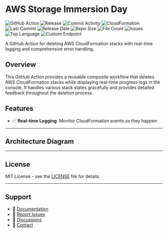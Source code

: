 # AWS Storage Immersion Day

![GitHub Action](https://img.shields.io/badge/GitHub-Action-blue?logo=github)&nbsp;![Release](https://github.com/subhamay-bhattacharyya/0002-storage-cft/actions/workflows/release.yaml/badge.svg)&nbsp;![Commit Activity](https://img.shields.io/github/commit-activity/t/subhamay-bhattacharyya/0002-storage-cft)&nbsp;![CloudFormation](https://img.shields.io/badge/AWS-CloudFormation-orange?logo=amazonaws)&nbsp;![Last Commit](https://img.shields.io/github/last-commit/subhamay-bhattacharyya/0002-storage-cft)&nbsp;![Release Date](https://img.shields.io/github/release-date/subhamay-bhattacharyya/0002-storage-cft)&nbsp;![Repo Size](https://img.shields.io/github/repo-size/subhamay-bhattacharyya/0002-storage-cft)&nbsp;![File Count](https://img.shields.io/github/directory-file-count/subhamay-bhattacharyya/0002-storage-cft)&nbsp;![Issues](https://img.shields.io/github/issues/subhamay-bhattacharyya/0002-storage-cft)&nbsp;![Top Language](https://img.shields.io/github/languages/top/subhamay-bhattacharyya/0002-storage-cft)&nbsp;![Custom Endpoint](https://img.shields.io/endpoint?url=https://gist.githubusercontent.com/bsubhamay/060b1904142f72680629869dec80242d/raw/0002-storage-cft.json?)


A GitHub Action for deleting AWS CloudFormation stacks with real-time logging and comprehensive error handling.

## Overview

This GitHub Action provides a reusable composite workflow that deletes AWS CloudFormation stacks while displaying real-time progress logs in the console. It handles various stack states gracefully and provides detailed feedback throughout the deletion process.

## Features

- ✅ **Real-time Logging**: Monitor CloudFormation events as they happen

---

## Architecture Diagram


---

## License

MIT License - see the [LICENSE](LICENSE) file for details.

---

## Support

- 📖 [Documentation](https://github.com/subhamay-bhattacharyya/0002-storage-cft/wiki)
- 🐛 [Report Issues](https://github.com/subhamay-bhattacharyya/0002-storage-cft/issues)
- 💬 [Discussions](https://github.com/subhamay-bhattacharyya/0002-storage-cft/discussions)
- 📧 [Contact](mailto:support@subhamay.aws@gmail.com)